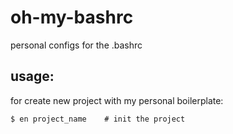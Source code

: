 # oh-my-bashrc
personal configs for the .bashrc


usage:
------

for create new project with my personal boilerplate:


    $ en project_name    # init the project


